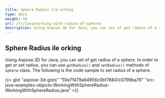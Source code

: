 ```yaml
---
title: Sphere Radius ile orking
type: docs
weight: 50
url: /tr/java/working-with-radius-of-sphere/
description: Using Aspose.3D for Java, you can set of get radius of a sphere.
---
```

##  **Sphere Radius ile orking**
Using Aspose.3D for Java, you can set of get radius of a sphere. In order to get or set radius, you can use `getRadius()` and `setRadius()` methods of `Sphere` class. The following is the code sample to set radius of a sphere.  

{{< gist "aspose-3d-gists" "50e7f479a64956c0bf78841c0799ba76" "src-java-examples-objects-WorkingWithSphereRadius-WorkingWithSphereRadius.java" >}}
